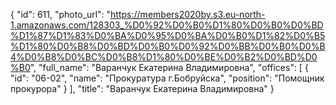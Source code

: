 {
    "id": 611,
    "photo_url": "https://members2020by.s3.eu-north-1.amazonaws.com/128303_%D0%92%D0%B0%D1%80%D0%B0%D0%BD%D1%87%D1%83%D0%BA%D0%95%D0%BA%D0%B0%D1%82%D0%B5%D1%80%D0%B8%D0%BD%D0%B0%D0%92%D0%BB%D0%B0%D0%B4%D0%B8%D0%BC%D0%B8%D1%80%D0%BE%D0%B2%D0%BD%D0%B0",
    "full_name": "Варанчук Екатерина Владимировна",
    "offices": [
        {
            "id": "06-02",
            "name": "Прокуратура г.Бобруйска",
            "position": "Помощник прокурора"
        }
    ],
    "title": "Варанчук Екатерина Владимировна"
}